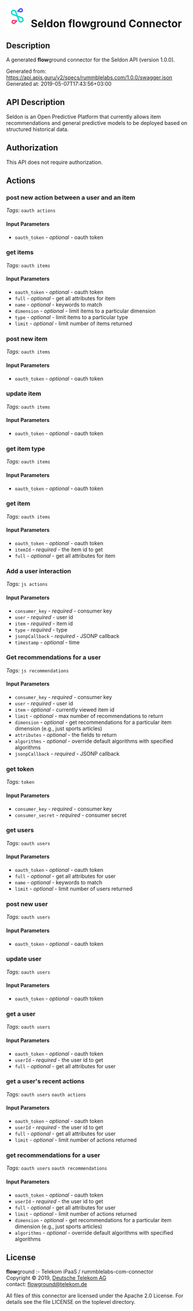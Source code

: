 # ![LOGO](logo.png) Seldon **flow**ground Connector

## Description

A generated **flow**ground connector for the Seldon API (version 1.0.0).

Generated from: https://api.apis.guru/v2/specs/rummblelabs.com/1.0.0/swagger.json<br/>
Generated at: 2019-05-07T17:43:56+03:00

## API Description

Seldon is an Open Predictive Platform that currently allows item recommendations and general predictive models to be deployed based on structured historical data.

## Authorization

This API does not require authorization.

## Actions

### post new action between a user and an item

*Tags:* `oauth actions`

#### Input Parameters
* `oauth_token` - _optional_ - oauth token

### get items

*Tags:* `oauth items`

#### Input Parameters
* `oauth_token` - _optional_ - oauth token
* `full` - _optional_ - get all attributes for item
* `name` - _optional_ - keywords to match
* `dimension` - _optional_ - limit items to a particular dimension
* `type` - _optional_ - limit items to a particular type
* `limit` - _optional_ - limit number of items returned

### post new item

*Tags:* `oauth items`

#### Input Parameters
* `oauth_token` - _optional_ - oauth token

### update item

*Tags:* `oauth items`

#### Input Parameters
* `oauth_token` - _optional_ - oauth token

### get item type

*Tags:* `oauth items`

#### Input Parameters
* `oauth_token` - _optional_ - oauth token

### get item

*Tags:* `oauth items`

#### Input Parameters
* `oauth_token` - _optional_ - oauth token
* `itemId` - _required_ - the item id to get
* `full` - _optional_ - get all attributes for item

### Add a user interaction

*Tags:* `js actions`

#### Input Parameters
* `consumer_key` - _required_ - consumer key
* `user` - _required_ - user id
* `item` - _required_ - item id
* `type` - _required_ - type
* `jsonpCallback` - _required_ - JSONP callback
* `timestamp` - _optional_ - time

### Get recommendations for a user

*Tags:* `js recommendations`

#### Input Parameters
* `consumer_key` - _required_ - consumer key
* `user` - _required_ - user id
* `item` - _optional_ - currently viewed item id
* `limit` - _optional_ - max number of recommendations to return
* `dimension` - _optional_ - get recommendations for a particular item dimension (e.g., just sports articles)
* `attributes` - _optional_ - the fields to return
* `algorithms` - _optional_ - override default algorithms with specified algorithms
* `jsonpCallback` - _required_ - JSONP callback

### get token

*Tags:* `token`

#### Input Parameters
* `consumer_key` - _required_ - consumer key
* `consumer_secret` - _required_ - consumer secret

### get users

*Tags:* `oauth users`

#### Input Parameters
* `oauth_token` - _optional_ - oauth token
* `full` - _optional_ - get all attributes for user
* `name` - _optional_ - keywords to match
* `limit` - _optional_ - limit number of users returned

### post new user

*Tags:* `oauth users`

#### Input Parameters
* `oauth_token` - _optional_ - oauth token

### update user

*Tags:* `oauth users`

#### Input Parameters
* `oauth_token` - _optional_ - oauth token

### get a user

*Tags:* `oauth users`

#### Input Parameters
* `oauth_token` - _optional_ - oauth token
* `userId` - _required_ - the user id to get
* `full` - _optional_ - get all attributes for user

### get a user's recent actions

*Tags:* `oauth users` `oauth actions`

#### Input Parameters
* `oauth_token` - _optional_ - oauth token
* `userId` - _required_ - the user id to get
* `full` - _optional_ - get all attributes for user
* `limit` - _optional_ - limit number of actions returned

### get recommendations for a user

*Tags:* `oauth users` `oauth recommendations`

#### Input Parameters
* `oauth_token` - _optional_ - oauth token
* `userId` - _required_ - the user id to get
* `full` - _optional_ - get all attributes for user
* `limit` - _optional_ - limit number of actions returned
* `dimension` - _optional_ - get recommendations for a particular item dimension (e.g., just sports articles)
* `algorithms` - _optional_ - override default algorithms with specified algorithms

## License

**flow**ground :- Telekom iPaaS / rummblelabs-com-connector<br/>
Copyright © 2019, [Deutsche Telekom AG](https://www.telekom.de)<br/>
contact: flowground@telekom.de

All files of this connector are licensed under the Apache 2.0 License. For details
see the file LICENSE on the toplevel directory.
